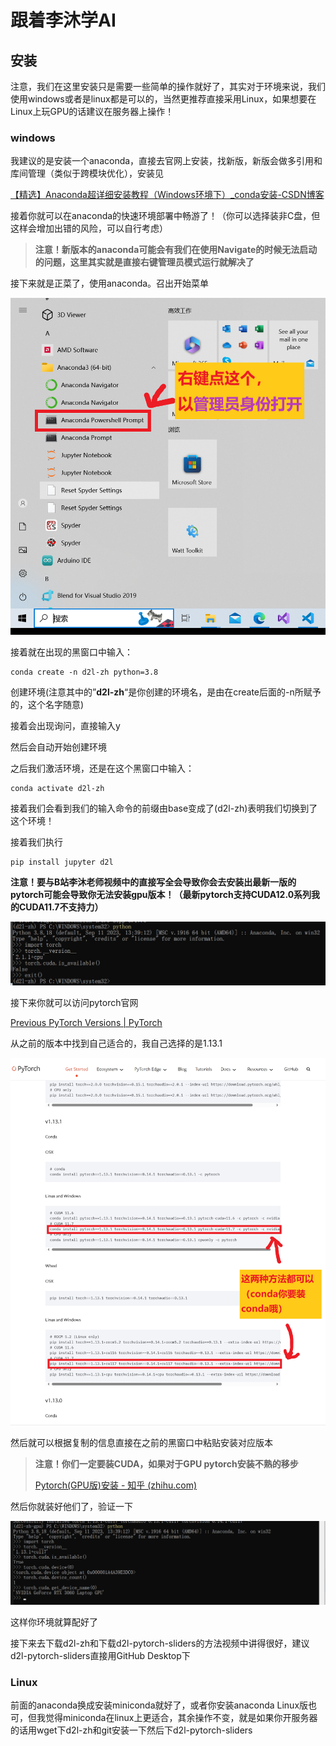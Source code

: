# 跟着李沐学AI

## 安装

注意，我们在这里安装只是需要一些简单的操作就好了，其实对于环境来说，我们使用windows或者是linux都是可以的，当然更推荐直接采用Linux，如果想要在Linux上玩GPU的话建议在服务器上操作！

### windows

我建议的是安装一个anaconda，直接去官网上安装，找新版，新版会做多引用和库间管理（类似于跨模块优化），安装见

[【精选】Anaconda超详细安装教程（Windows环境下）_conda安装-CSDN博客](https://blog.csdn.net/fan18317517352/article/details/123035625)

接着你就可以在anaconda的快速环境部署中畅游了！（你可以选择装非C盘，但这样会增加出错的风险，可以自行考虑）

> **注意！新版本的anaconda可能会有我们在使用Navigate的时候无法启动的问题，这里其实就是直接右键管理员模式运行就解决了**

接下来就是正菜了，使用anaconda。召出开始菜单

![1700333060483](image/跟着李沐学AI/1700333060483.png)

接着就在出现的黑窗口中输入：

```
conda create -n d2l-zh python=3.8
```

创建环境(注意其中的”**d2l-zh**“是你创建的环境名，是由在create后面的-n所赋予的，这个名字随意)

接着会出现询问，直接输入y

然后会自动开始创建环境

之后我们激活环境，还是在这个黑窗口中输入：

```
conda activate d2l-zh
```

接着我们会看到我们的输入命令的前缀由base变成了(d2l-zh)表明我们切换到了这个环境！

接着我们执行

```
pip install jupyter d2l
```

**注意！要与B站李沐老师视频中的直接写全会导致你会去安装出最新一版的pytorch可能会导致你无法安装gpu版本！（最新pytorch支持CUDA12.0系列我的CUDA11.7不支持力）**

![1700334152671](image/跟着李沐学AI/1700334152671.png)

接下来你就可以访问pytorch官网

[Previous PyTorch Versions | PyTorch](https://pytorch.org/get-started/previous-versions/)

从之前的版本中找到自己适合的，我自己选择的是1.13.1

![1700334515410](image/跟着李沐学AI/1700334515410.png)

然后就可以根据复制的信息直接在之前的黑窗口中粘贴安装对应版本

> **注意！你们一定要装CUDA，如果对于GPU pytorch安装不熟的移步**
>
> [Pytorch(GPU版)安装 - 知乎 (zhihu.com)](https://zhuanlan.zhihu.com/p/479848495)

然后你就装好他们了，验证一下

![1700334816757](image/跟着李沐学AI/1700334816757.png)

这样你环境就算配好了

接下来去下载d2l-zh和下载d2l-pytorch-sliders的方法视频中讲得很好，建议d2l-pytorch-sliders直接用GitHub Desktop下

### Linux

前面的anaconda换成安装miniconda就好了，或者你安装anaconda Linux版也可，但我觉得miniconda在linux上更适合，其余操作不变，就是如果你开服务器的话用wget下d2l-zh和git安装一下然后下d2l-pytorch-sliders
